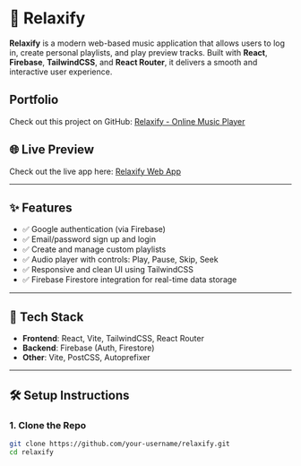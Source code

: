 # 🎵 Relaxify

**Relaxify** is a modern web-based music application that allows users to log in, create personal playlists, and play preview tracks. Built with **React**, **Firebase**, **TailwindCSS**, and **React Router**, it delivers a smooth and interactive user experience.

## Portfolio

Check out this project on GitHub: [Relaxify - Online Music Player](https://github.com/bella5968/online_music_player)

## 🌐 Live Preview

Check out the live app here: [Relaxify Web App](https://relaxify-url.com)

---

## ✨ Features

- ✅ Google authentication (via Firebase)
- ✅ Email/password sign up and login
- ✅ Create and manage custom playlists
- ✅ Audio player with controls: Play, Pause, Skip, Seek
- ✅ Responsive and clean UI using TailwindCSS
- ✅ Firebase Firestore integration for real-time data storage

---

## 🚀 Tech Stack

- **Frontend**: React, Vite, TailwindCSS, React Router
- **Backend**: Firebase (Auth, Firestore)
- **Other**: Vite, PostCSS, Autoprefixer

---

## 🛠 Setup Instructions

### 1. Clone the Repo

```bash
git clone https://github.com/your-username/relaxify.git
cd relaxify
```
